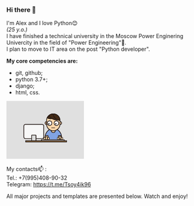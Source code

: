 ### Hi there 👋
I'm Alex and I love Python😊 <br>
<i>(25 y.o.)</i><br>
I have finished a technical university in the Moscow Power Enginering Univercity in the field of "Power Engineering"👷.<br>
I plan to move to IT area on the post "Python developer".

<b>My core competencies are:</b>
 - git, github;
 - python 3.7+;
 - django;
 - html, css.

<img src="itsme.gif" alt='Тут картинка' style="width: 40%; margin-right: auto;">

My contacts📫 :<br>
    Tel.: +7(995)408-90-32<br>
    Telegram: https://t.me/Tsoy4ik96<br>

All major projects and templates are presented below. Watch and enjoy!
<!--
**TsoyAlV/TsoyAlV** is a ✨ _special_ ✨ repository because its `README.md` (this file) appears on your GitHub profile.

Here are some ideas to get you started:

- 🔭 I’m currently working on ...
- 🌱 I’m currently learning ...
- 👯 I’m looking to collaborate on ...
- 🤔 I’m looking for help with ...
- 💬 Ask me about ...
- 📫 How to reach me: ...
- 😄 Pronouns: ...
- ⚡ Fun fact: ...
-->

